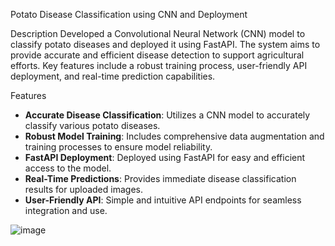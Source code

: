 Potato Disease Classification using CNN and Deployment

Description
Developed a Convolutional Neural Network (CNN) model to classify potato diseases and deployed it using FastAPI. The system aims to provide accurate and efficient disease detection to support agricultural efforts. Key features include a robust training process, user-friendly API deployment, and real-time prediction capabilities.

Features
- **Accurate Disease Classification**: Utilizes a CNN model to accurately classify various potato diseases.
- **Robust Model Training**: Includes comprehensive data augmentation and training processes to ensure model reliability.
- **FastAPI Deployment**: Deployed using FastAPI for easy and efficient access to the model.
- **Real-Time Predictions**: Provides immediate disease classification results for uploaded images.
- **User-Friendly API**: Simple and intuitive API endpoints for seamless integration and use.


![image](https://github.com/Dhillipkumar/Potato-Disease-Classification-CNN/assets/87690147/ed5e9f16-0170-4c78-8576-3c3937feb08d)
